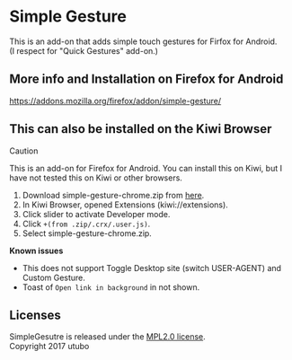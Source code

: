 # Simple Gesture
This is an add-on that adds simple touch gestures for Firfox for Android.  
(I respect for "Quick Gestures" add-on.)

## More info and Installation on Firefox for Android
https://addons.mozilla.org/firefox/addon/simple-gesture/

## This can also be installed on the Kiwi Browser

> [!CAUTION]
> This is an add-on for Firefox for Android.
> You can install this on Kiwi, but I have not tested this on Kiwi or other browsers.

1. Download simple-gesture-chrome.zip from [here](https://github.com/utubo/firefox-simple_gesture/releases/latest).
2. In Kiwi Browser, opened Extensions (kiwi://extensions).
3. Click slider to activate Developer mode.
4. Click `+(from .zip/.crx/.user.js)`.
5. Select simple-gesture-chrome.zip.

**Known issues**
- This does not support Toggle Desktop site (switch USER-AGENT) and Custom Gesture.
- Toast of `Open link in background` in not shown.

## Licenses
SimpleGesutre is released under the [MPL2.0 license](http://www.mozilla.org/MPL/2.0/).  
Copyright 2017 utubo  

